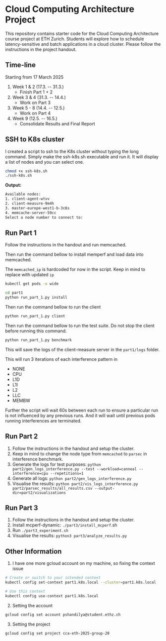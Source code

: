 # Cloud Computing Architecture Project

This repository contains starter code for the Cloud Computing Architecture course project at ETH Zurich. Students will explore how to schedule latency-sensitive and batch applications in a cloud cluster. Please follow the instructions in the project handout.

## Time-line

Starting from 17 March 2025

1. Week 1 & 2 (17.3. -- 31.3.)
   - Finish Part 1 + 2
2. Week 3 & 4 (31.3. -- 14.4.)
   - Work on Part 3
3. Week 5 - 8 (14.4. -- 12.5.)
   - Work on Part 4
4. Week 9 (12.5. -- 16.5.)
   - Consolidate Results and Final Report

## SSH to K8s cluster

I created a script to ssh to the K8s cluster without typing the long command.
Simply make the ssh-k8s.sh executable and run it. It will display a list of nodes and you can select one.

```bash
chmod +x ssh-k8s.sh
./ssh-k8s.sh
```

**Output:**

```bash
Available nodes:
1. client-agent-wtvv
2. client-measure-9m4h
3. master-europe-west1-b-3c6s
4. memcache-server-59cc
Select a node number to connect to:
```

## Run Part 1

Follow the instructions in the handout and run memcached.

Then run the command bellow to install memperf and load data into memcached.

The `memcached_ip` is hardcoded for now in the script. Keep in mind to replace with updated `ip`

```bash
kubectl get pods -o wide
```

```bash
cd part1
python run_part_1.py install
```

Then run the command bellow to run the client

```bash
python run_part_1.py client
```

Then run the command bellow to run the test suite. Do not stop the client before running this command.

```bash
python run_part_1.py benchmark
```

This will save the logs of the client-measure server in the `part1/logs` folder.

This will run 3 iterations of each interference pattern in

- NONE
- CPU
- L1D
- L1I
- L2
- LLC
- MEMBW

Further the script will wait 60s between each run to ensure a particular run is not influenced by any previous runs. And it will wait until previous pods running interferences are terminated.

## Run Part 2

1. Follow the instructions in the handout and setup the cluster.
2. Keep in mind to change the node type from `memcached` to `parsec` in interference benchmark.
3. Generate the logs for test purposes: `python part2/gen_logs_interference.py --test --workload=canneal --interference=cpu --repetitions=1`
4. Generate all logs: `python part2/gen_logs_interference.py`
5. Visualise the results: `python part2/vis_logs_interference.py part2/parsec_results/all_results.csv --output-dir=part2/visualizations`

## Run Part 3

1. Follow the instructions in the handout and setup the cluster.
2. Install mcperf-dynamic: `./part3/install_mcperf`.sh
3. Run `./part3_experiment.sh`
4. Visualise the results: `python3 part3/analyze_results.py`

## Other Information

1. I have one more gcloud account on my machine, so fixing the context issue

```bash
# Create or switch to your intended context
kubectl config set-context part1.k8s.local --cluster=part1.k8s.local

# Use this context
kubectl config use-context part1.k8s.local
```

2. Setting the account

```bash
gcloud config set account pshandilya@student.ethz.ch
```

3. Setting the project

```bash
gcloud config set project cca-eth-2025-group-20
```
